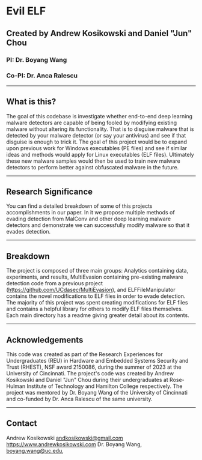 # Evil ELF 
## Created by Andrew Kosikowski and Daniel "Jun" Chou
### PI: Dr. Boyang Wang
### Co-PI: Dr. Anca Ralescu
---

## What is this?
The goal of this codebase is investigate whether end-to-end deep learning malware detectors are capable of being fooled by modifying existing malware without altering its functionality. That is to disguise malware that is detected by your malware detector (or say your antivirus) and see if that disguise is enough to trick it. The goal of this project would be to expand upon previous work for Windows executables (PE files) and see if similar ideas and methods would apply for Linux executables (ELF files). Ultimately these new malware samples would then be used to train new malware detectors to perform better against obfuscated malware in the future.


---

## Research Significance
You can find a detailed breakdown of some of this projects accomplishments in our paper. In it we propose multiple methods of evading detection from MalConv and other deep learning malware detectors and demonstrate we can successfully modify malware so that it evades detection. 

---

## Breakdown
The project is composed of three main groups: Analytics containing data, experiments, and results, MultiEvasion containing pre-existing malware detection code from a previous project (https://github.com/UCdasec/MultiEvasion), and ELFFileManipulator contains the novel modifications to ELF files in order to evade detection. The majority of this project was spent creating modifications for ELF files and contains a helpful library for others to modify ELF files themselves. Each main directory has a readme giving greater detail about its contents.


---

## Acknowledgements
This code was created as part of the Research Experiences for Undergraduates (REU) in Hardware and Embedded Systems Security and Trust (RHEST), NSF award 2150086, during the summer of 2023 at the University of Cincinnati. The project's code was created by Andrew Kosikowski and Daniel "Jun" Chou during their undergraduates at Rose-Hulman Institute of Technology and Hamilton College respectively. The project was mentored by Dr. Boyang Wang of the University of Cincinnati and co-funded by Dr. Anca Ralescu of the same university. 

---

## Contact
Andrew Kosikowski andkosikowski@gmail.com https://www.andrewkosikowski.com
Dr. Boyang Wang, boyang.wang@uc.edu, 